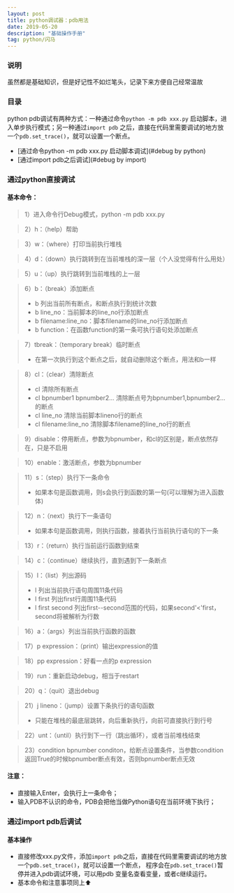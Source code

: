 ```yaml
---
layout: post
title: python调试器：pdb用法
date: 2019-05-20
description: "基础操作手册"
tag: python/闪马
---
```


### 说明
虽然都是基础知识，但是好记性不如烂笔头，记录下来方便自己经常温故

### 目录
python pdb调试有两种方式：一种通过命令`python -m pdb xxx.py` 启动脚本，进入单步执行模式；另一种通过`import pdb` 之后，直接在代码里需要调试的地方放一个`pdb.set_trace()`，就可以设置一个断点。
* [通过命令python -m pdb xxx.py 启动脚本调试](#debug by python)
* [通过import pdb之后调试](#debug by import)

### <a name="debug by python"></a>通过python直接调试
#### 基本命令：

> 1）进入命令行Debug模式，python -m pdb xxx.py

> 2）h：（help）帮助

> 3）w：（where）打印当前执行堆栈

> 4）d：（down）执行跳转到在当前堆栈的深一层（个人没觉得有什么用处）

> 5）u：（up）执行跳转到当前堆栈的上一层

> 6）b：（break）添加断点
> * b 列出当前所有断点，和断点执行到统计次数
> * b line_no：当前脚本的line_no行添加断点
> * b filename:line_no：脚本filename的line_no行添加断点
> * b function：在函数function的第一条可执行语句处添加断点

> 7）tbreak：（temporary break）临时断点
> * 在第一次执行到这个断点之后，就自动删除这个断点，用法和b一样

> 8）cl：（clear）清除断点
> * cl 清除所有断点
> * cl bpnumber1 bpnumber2... 清除断点号为bpnumber1,bpnumber2...的断点
> * cl line_no 清除当前脚本lineno行的断点
> * cl filename:line_no 清除脚本filename的line_no行的断点

> 9）disable：停用断点，参数为bpnumber，和cl的区别是，断点依然存在，只是不启用

> 10）enable：激活断点，参数为bpnumber

> 11）s：（step）执行下一条命令
> * 如果本句是函数调用，则s会执行到函数的第一句(可以理解为进入函数体)

> 12）n：（next）执行下一条语句
> * 如果本句是函数调用，则执行函数，接着执行当前执行语句的下一条

> 13）r：（return）执行当前运行函数到结束

> 14）c：（continue）继续执行，直到遇到下一条断点

> 15）l：（list）列出源码
> * l 列出当前执行语句周围11条代码
> * l first 列出first行周围11条代码
> * l first second 列出first--second范围的代码，如果second'<'first，second将被解析为行数

> 16）a：（args）列出当前执行函数的函数

> 17）p expression：（print）输出expression的值

> 18）pp expression：好看一点的p expression

> 19）run：重新启动debug，相当于restart

> 20）q：（quit）退出debug

> 21）j lineno：（jump）设置下条执行的语句函数
> * 只能在堆栈的最底层跳转，向后重新执行，向前可直接执行到行号

> 22）unt：（until）执行到下一行（跳出循环），或者当前堆栈结束

> 23）condition bpnumber conditon，给断点设置条件，当参数condition返回True的时候bpnumber断点有效，否则bpnumber断点无效
>
#### 注意：
* 直接输入Enter，会执行上一条命令；
* 输入PDB不认识的命令，PDB会把他当做Python语句在当前环境下执行；

### <a name="debug by import"></a>通过import pdb后调试
#### 基本操作
* 直接修改xxx.py文件，添加`import pdb`之后，直接在代码里需要调试的地方放一个`pdb.set_trace()`，就可以设置一个断点， 程序会在`pdb.set_trace()`暂停并进入pdb调试环境，可以用pdb 变量名查看变量，或者c继续运行。
* 基本命令和注意事项同上⬆️

